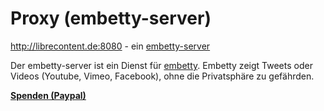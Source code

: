# Proxy (embetty-server)

http://librecontent.de:8080 - ein [embetty-server](https://github.com/heiseonline/embetty-server)

Der embetty-server ist ein Dienst für [embetty](https://github.com/heiseonline/embetty). Embetty zeigt Tweets oder Videos (Youtube, Vimeo, Facebook), ohne die Privatsphäre zu gefährden.

**[Spenden (Paypal)](https://paypal.me/openscreencast)**

